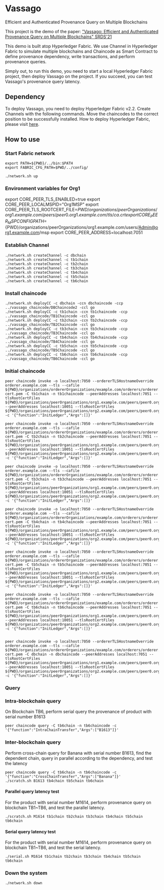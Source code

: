 # Vassago
Efficient and Authenticated Provenance Query on Multiple Blockchains

This project is the demo of the paper: ["Vassago: Efficient and Authenticated Provenance Query on Multiple Blockchains" SRDS'21](https://ieeexplore.ieee.org/document/9603540) 

This demo is built atop Hyperledger Fabric. We use Channel in Hyperledger Fabric to simulate multiple blockchains and Chaincode as Smart Contract to define provenance dependency, write transactions, and perform provenance queries.

Simply out, to run this demo, you need to start a local Hyperledger Fabric project, then deploy Vassago on the project. If you succeed, you can test Vassago's provenance query latency. 

## Dependency
To deploy Vassago, you need to deploy Hyperledger Fabric v2.2. Create Channels with the following commands. Move the chaincodes to the correct position to be successfully installed.
How to deploy Hyperledger Fabric, please visit [here](https://hyperledger-fabric.readthedocs.io/en/release-2.2/whatsnew.html).

## How to use
### Start Fabric network

```shell
export PATH=${PWD}/../bin:$PATH
export FABRIC_CFG_PATH=$PWD/../config/

./network.sh up
```

### Environment variables for Org1

export CORE_PEER_TLS_ENABLED=true
export CORE_PEER_LOCALMSPID="Org1MSP"
export CORE_PEER_TLS_ROOTCERT_FILE=${PWD}/organizations/peerOrganizations/org1.example.com/peers/peer0.org1.example.com/tls/ca.crt
export CORE_PEER_MSPCONFIGPATH=${PWD}/organizations/peerOrganizations/org1.example.com/users/Admin@org1.example.com/msp
export CORE_PEER_ADDRESS=localhost:7051

### Establish Channel
```shell
./network.sh createChannel -c dbchain
./network.sh createChannel -c tb1chain
./network.sh createChannel -c tb2chain
./network.sh createChannel -c tb3chain
./network.sh createChannel -c tb4chain
./network.sh createChannel -c tb5chain
./network.sh createChannel -c tb6chain
```

### Install chaincode
```shell
./network.sh deployCC -c dbchain -ccn dbchaincode -ccp ../vassago_chaincode/DBChaincode2 -ccl go
./network.sh deployCC -c tb1chain -ccn tb1chaincode -ccp ../vassago_chaincode/TB1Chaincode -ccl go
./network.sh deployCC -c tb2chain -ccn tb2chaincode -ccp ../vassago_chaincode/TB2Chaincode -ccl go
./network.sh deployCC -c tb3chain -ccn tb3chaincode -ccp ../vassago_chaincode/TB3Chaincode -ccl go
./network.sh deployCC -c tb4chain -ccn tb4chaincode -ccp ../vassago_chaincode/TB4Chaincode -ccl go
./network.sh deployCC -c tb5chain -ccn tb5chaincode -ccp ../vassago_chaincode/TB5Chaincode -ccl go
./network.sh deployCC -c tb6chain -ccn tb6chaincode -ccp ../vassago_chaincode/TB6Chaincode -ccl go
```

### Initial chaincode
```shell
peer chaincode invoke -o localhost:7050 --ordererTLSHostnameOverride orderer.example.com --tls --cafile ${PWD}/organizations/ordererOrganizations/example.com/orderers/orderer.example.com/msp/tlscacerts/tlsca.example.com-cert.pem -C tb1chain -n tb1chaincode --peerAddresses localhost:7051 --tlsRootCertFiles ${PWD}/organizations/peerOrganizations/org1.example.com/peers/peer0.org1.example.com/tls/ca.crt --peerAddresses localhost:10051 --tlsRootCertFiles ${PWD}/organizations/peerOrganizations/org2.example.com/peers/peer0.org2.example.com/tls/ca.crt -c '{"function":"InitLedger","Args":[]}'

peer chaincode invoke -o localhost:7050 --ordererTLSHostnameOverride orderer.example.com --tls --cafile ${PWD}/organizations/ordererOrganizations/example.com/orderers/orderer.example.com/msp/tlscacerts/tlsca.example.com-cert.pem -C tb2chain -n tb2chaincode --peerAddresses localhost:7051 --tlsRootCertFiles ${PWD}/organizations/peerOrganizations/org1.example.com/peers/peer0.org1.example.com/tls/ca.crt --peerAddresses localhost:10051 --tlsRootCertFiles ${PWD}/organizations/peerOrganizations/org2.example.com/peers/peer0.org2.example.com/tls/ca.crt -c '{"function":"InitLedger","Args":[]}'

peer chaincode invoke -o localhost:7050 --ordererTLSHostnameOverride orderer.example.com --tls --cafile ${PWD}/organizations/ordererOrganizations/example.com/orderers/orderer.example.com/msp/tlscacerts/tlsca.example.com-cert.pem -C tb3chain -n tb3chaincode --peerAddresses localhost:7051 --tlsRootCertFiles ${PWD}/organizations/peerOrganizations/org1.example.com/peers/peer0.org1.example.com/tls/ca.crt --peerAddresses localhost:10051 --tlsRootCertFiles ${PWD}/organizations/peerOrganizations/org2.example.com/peers/peer0.org2.example.com/tls/ca.crt -c '{"function":"InitLedger","Args":[]}'

peer chaincode invoke -o localhost:7050 --ordererTLSHostnameOverride orderer.example.com --tls --cafile ${PWD}/organizations/ordererOrganizations/example.com/orderers/orderer.example.com/msp/tlscacerts/tlsca.example.com-cert.pem -C tb4chain -n tb4chaincode --peerAddresses localhost:7051 --tlsRootCertFiles ${PWD}/organizations/peerOrganizations/org1.example.com/peers/peer0.org1.example.com/tls/ca.crt --peerAddresses localhost:10051 --tlsRootCertFiles ${PWD}/organizations/peerOrganizations/org2.example.com/peers/peer0.org2.example.com/tls/ca.crt -c '{"function":"InitLedger","Args":[]}'

peer chaincode invoke -o localhost:7050 --ordererTLSHostnameOverride orderer.example.com --tls --cafile ${PWD}/organizations/ordererOrganizations/example.com/orderers/orderer.example.com/msp/tlscacerts/tlsca.example.com-cert.pem -C tb5chain -n tb5chaincode --peerAddresses localhost:7051 --tlsRootCertFiles ${PWD}/organizations/peerOrganizations/org1.example.com/peers/peer0.org1.example.com/tls/ca.crt --peerAddresses localhost:10051 --tlsRootCertFiles ${PWD}/organizations/peerOrganizations/org2.example.com/peers/peer0.org2.example.com/tls/ca.crt -c '{"function":"InitLedger","Args":[]}'

peer chaincode invoke -o localhost:7050 --ordererTLSHostnameOverride orderer.example.com --tls --cafile ${PWD}/organizations/ordererOrganizations/example.com/orderers/orderer.example.com/msp/tlscacerts/tlsca.example.com-cert.pem -C tb6chain -n tb6chaincode --peerAddresses localhost:7051 --tlsRootCertFiles ${PWD}/organizations/peerOrganizations/org1.example.com/peers/peer0.org1.example.com/tls/ca.crt --peerAddresses localhost:10051 --tlsRootCertFiles ${PWD}/organizations/peerOrganizations/org2.example.com/peers/peer0.org2.example.com/tls/ca.crt -c '{"function":"InitLedger","Args":[]}'


peer chaincode invoke -o localhost:7050 --ordererTLSHostnameOverride orderer.example.com --tls --cafile ${PWD}/organizations/ordererOrganizations/example.com/orderers/orderer.example.com/msp/tlscacerts/tlsca.example.com-cert.pem -C dbchain -n dbchaincode --peerAddresses localhost:7051 --tlsRootCertFiles ${PWD}/organizations/peerOrganizations/org1.example.com/peers/peer0.org1.example.com/tls/ca.crt --peerAddresses localhost:10051 --tlsRootCertFiles ${PWD}/organizations/peerOrganizations/org2.example.com/peers/peer0.org2.example.com/tls/ca.crt -c '{"function":"InitLedger","Args":[]}'
```



### Query

### Intra-blockchain query
On Blockchain TB6,  perform serial query the provenance of product with serial number B1613

```shell
peer chaincode query -C tb6chain -n tb6chaincode -c '{"function":"IntraChainTransfer","Args":["B1613"]}'
```

### Inter-blockchain query
Perform cross-chain query for Banana with serial number B1613, find the dependent chain, query in parallel according to the dependency, and test the latency
```shell
peer chaincode query -C tb6chain -n tb6chaincode -c '{"function":"CrossChainTransfer","Args":["Banana"]}'
./scratch.sh B1613 tb4chain tb5chain tb6chain
```

#### Parallel query latency test
For the product with serial number M1614, perform provenance query on blockchain TB1~TB6, and test the parallel latency.
```shell
./scratch.sh M1614 tb1chain tb2chain tb3chain tb4chain tb5chain tb6chain
```

#### Serial query latency test
For the product with serial number M1614, perform provenance query on blockchain TB1~TB6, and test the serial latency.
```shell
./serial.sh M1614 tb1chain tb2chain tb3chain tb4chain tb5chain tb6chain
```


### Down the system

```shell
./network.sh down
```